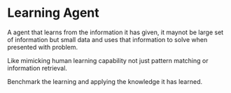 # Learning Agent

A agent that learns from the information it has given, it maynot be large set of information but small data and uses that information to solve when presented with problem.

Like mimicking human learning capability not just pattern matching or information retrieval.

Benchmark the learning and applying the knowledge it has learned.

